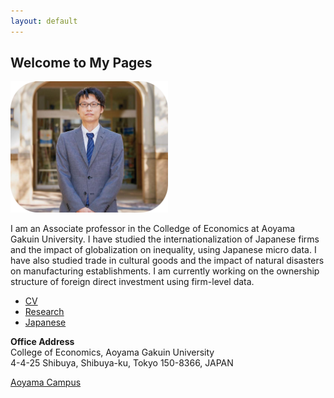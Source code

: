 ```yaml
---
layout: default
---
```



## Welcome to My Pages

<img src="2021.png" width="50%"> 

I am an Associate professor in the Colledge of Economics at Aoyama Gakuin University. I have studied the internationalization of Japanese firms and the impact of globalization on inequality, using Japanese micro data. I have also studied trade in cultural goods and the impact of natural disasters on manufacturing establishments. I am currently working on the ownership structure of foreign direct investment using firm-level data.


*   [CV](/cv.md)
*   [Research](/research.md)
*   [Japanese](/japanese.md)



**Office Address**   
College of Economics, Aoyama Gakuin University  
4-4-25 Shibuya, Shibuya-ku, Tokyo 150-8366, JAPAN  

[Aoyama Campus](https://www.aoyama.ac.jp/en/outline/map_directions.html)  
